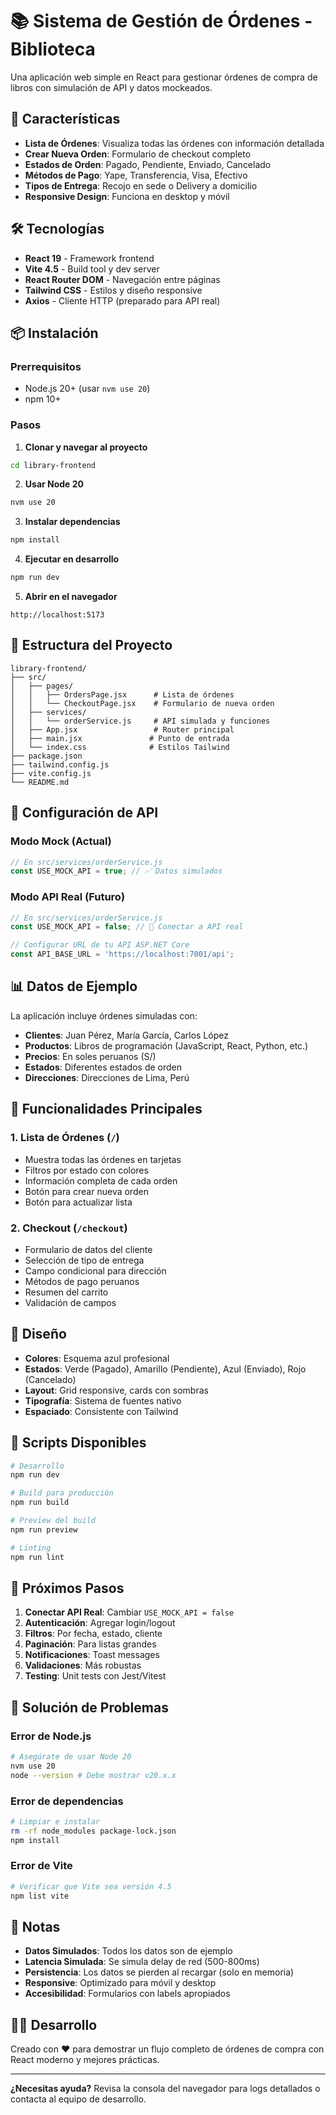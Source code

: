 # 📚 Sistema de Gestión de Órdenes - Biblioteca

Una aplicación web simple en React para gestionar órdenes de compra de libros con simulación de API y datos mockeados.

## 🚀 Características

- **Lista de Órdenes**: Visualiza todas las órdenes con información detallada
- **Crear Nueva Orden**: Formulario de checkout completo
- **Estados de Orden**: Pagado, Pendiente, Enviado, Cancelado
- **Métodos de Pago**: Yape, Transferencia, Visa, Efectivo
- **Tipos de Entrega**: Recojo en sede o Delivery a domicilio
- **Responsive Design**: Funciona en desktop y móvil

## 🛠️ Tecnologías

- **React 19** - Framework frontend
- **Vite 4.5** - Build tool y dev server
- **React Router DOM** - Navegación entre páginas
- **Tailwind CSS** - Estilos y diseño responsive
- **Axios** - Cliente HTTP (preparado para API real)

## 📦 Instalación

### Prerrequisitos
- Node.js 20+ (usar `nvm use 20`)
- npm 10+

### Pasos

1. **Clonar y navegar al proyecto**
```bash
cd library-frontend
```

2. **Usar Node 20**
```bash
nvm use 20
```

3. **Instalar dependencias**
```bash
npm install
```

4. **Ejecutar en desarrollo**
```bash
npm run dev
```

5. **Abrir en el navegador**
```
http://localhost:5173
```

## 📁 Estructura del Proyecto

```
library-frontend/
├── src/
│   ├── pages/
│   │   ├── OrdersPage.jsx      # Lista de órdenes
│   │   └── CheckoutPage.jsx    # Formulario de nueva orden
│   ├── services/
│   │   └── orderService.js     # API simulada y funciones
│   ├── App.jsx                 # Router principal
│   ├── main.jsx               # Punto de entrada
│   └── index.css              # Estilos Tailwind
├── package.json
├── tailwind.config.js
├── vite.config.js
└── README.md
```

## 🔧 Configuración de API

### Modo Mock (Actual)
```javascript
// En src/services/orderService.js
const USE_MOCK_API = true; // ✅ Datos simulados
```

### Modo API Real (Futuro)
```javascript
// En src/services/orderService.js
const USE_MOCK_API = false; // 🔄 Conectar a API real

// Configurar URL de tu API ASP.NET Core
const API_BASE_URL = 'https://localhost:7001/api';
```

## 📊 Datos de Ejemplo

La aplicación incluye órdenes simuladas con:

- **Clientes**: Juan Pérez, María García, Carlos López
- **Productos**: Libros de programación (JavaScript, React, Python, etc.)
- **Precios**: En soles peruanos (S/)
- **Estados**: Diferentes estados de orden
- **Direcciones**: Direcciones de Lima, Perú

## 🎯 Funcionalidades Principales

### 1. Lista de Órdenes (`/`)
- Muestra todas las órdenes en tarjetas
- Filtros por estado con colores
- Información completa de cada orden
- Botón para crear nueva orden
- Botón para actualizar lista

### 2. Checkout (`/checkout`)
- Formulario de datos del cliente
- Selección de tipo de entrega
- Campo condicional para dirección
- Métodos de pago peruanos
- Resumen del carrito
- Validación de campos

## 🎨 Diseño

- **Colores**: Esquema azul profesional
- **Estados**: Verde (Pagado), Amarillo (Pendiente), Azul (Enviado), Rojo (Cancelado)
- **Layout**: Grid responsive, cards con sombras
- **Tipografía**: Sistema de fuentes nativo
- **Espaciado**: Consistente con Tailwind

## 🚦 Scripts Disponibles

```bash
# Desarrollo
npm run dev

# Build para producción
npm run build

# Preview del build
npm run preview

# Linting
npm run lint
```

## 🔄 Próximos Pasos

1. **Conectar API Real**: Cambiar `USE_MOCK_API = false`
2. **Autenticación**: Agregar login/logout
3. **Filtros**: Por fecha, estado, cliente
4. **Paginación**: Para listas grandes
5. **Notificaciones**: Toast messages
6. **Validaciones**: Más robustas
7. **Testing**: Unit tests con Jest/Vitest

## 🐛 Solución de Problemas

### Error de Node.js
```bash
# Asegúrate de usar Node 20
nvm use 20
node --version # Debe mostrar v20.x.x
```

### Error de dependencias
```bash
# Limpiar e instalar
rm -rf node_modules package-lock.json
npm install
```

### Error de Vite
```bash
# Verificar que Vite sea versión 4.5
npm list vite
```

## 📝 Notas

- **Datos Simulados**: Todos los datos son de ejemplo
- **Latencia Simulada**: Se simula delay de red (500-800ms)
- **Persistencia**: Los datos se pierden al recargar (solo en memoria)
- **Responsive**: Optimizado para móvil y desktop
- **Accesibilidad**: Formularios con labels apropiados

## 👨‍💻 Desarrollo

Creado con ❤️ para demostrar un flujo completo de órdenes de compra con React moderno y mejores prácticas.

---

**¿Necesitas ayuda?** Revisa la consola del navegador para logs detallados o contacta al equipo de desarrollo.